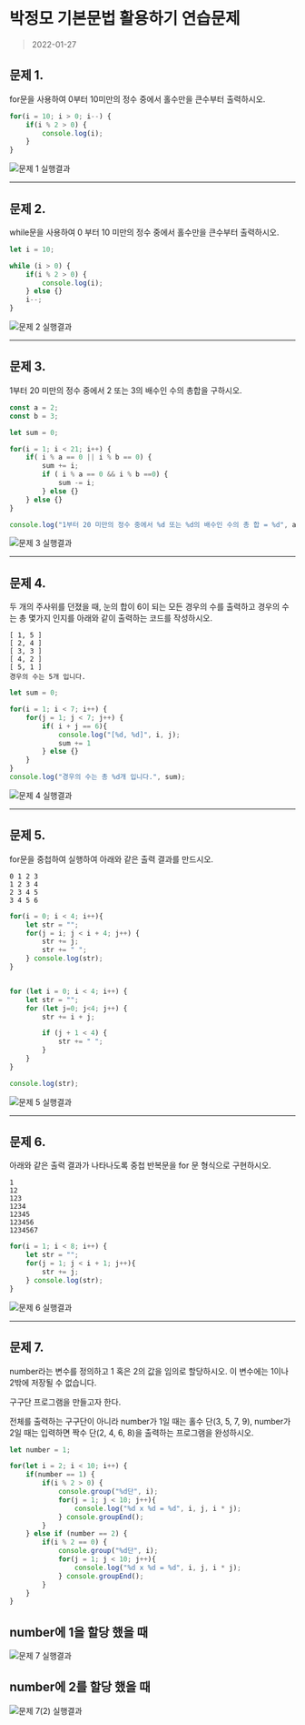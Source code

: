 # 박정모 기본문법 활용하기 연습문제

> 2022-01-27

## 문제 1.

for문을 사용하여 0부터 10미만의 정수 중에서 홀수만을 큰수부터 출력하시오.

```js
for(i = 10; i > 0; i--) {
    if(i % 2 > 0) {
        console.log(i);
    }
}
```

![문제 1 실행결과](문제1_실행결과.JPG)


---


## 문제 2.

while문을 사용하여 0 부터 10 미만의 정수 중에서 홀수만을 큰수부터 출력하시오.

```js
let i = 10;

while (i > 0) {
    if(i % 2 > 0) {
        console.log(i);
    } else {}
    i--;
}
```
![문제 2 실행결과](문제2_실행결과.JPG)


---


## 문제 3.

1부터 20 미만의 정수 중에서 2 또는 3의 배수인 수의 총합을 구하시오.

```js
const a = 2;
const b = 3;

let sum = 0;

for(i = 1; i < 21; i++) {
    if( i % a == 0 || i % b == 0) {
        sum += i;
        if ( i % a == 0 && i % b ==0) {
            sum -= i;
        } else {}
    } else {}
}

console.log("1부터 20 미만의 정수 중에서 %d 또는 %d의 배수인 수의 총 합 = %d", a, b, sum);
```
![문제 3 실행결과](문제3_실행결과.JPG)


---


## 문제 4.

두 개의 주사위를 던졌을 때, 눈의 합이 6이 되는 모든 경우의 수를 출력하고 경우의 수는 총 몇가지 인지를 아래와 같이 출력하는 코드를 작성하시오.

```
[ 1, 5 ]
[ 2, 4 ]
[ 3, 3 ]
[ 4, 2 ]
[ 5, 1 ]
경우의 수는 5개 입니다.
```

```js
let sum = 0;

for(i = 1; i < 7; i++) {
    for(j = 1; j < 7; j++) {
        if( i + j == 6){
            console.log("[%d, %d]", i, j);
            sum += 1
        } else {}
    }
} 
console.log("경우의 수는 총 %d개 입니다.", sum);
```

![문제 4 실행결과](문제4_실행결과.JPG)


---


## 문제 5.

for문을 중첩하여 실행하여 아래와 같은 출력 결과를 만드시오.

```
0 1 2 3 
1 2 3 4 
2 3 4 5 
3 4 5 6 
```

```js
for(i = 0; i < 4; i++){
    let str = "";
    for(j = i; j < i + 4; j++) {
        str += j;
        str += " ";
    } console.log(str);
}
```
```js

for (let i = 0; i < 4; i++) {
    let str = "";   
    for (let j=0; j<4; j++) {
        str += i + j;

        if (j + 1 < 4) {
            str += " ";
        }
    }
}

console.log(str);
```
![문제 5 실행결과](문제5_실행결과.JPG)


---


## 문제 6.

아래와 같은 출력 결과가 나타나도록 중첩 반복문을 for 문 형식으로 구현하시오.

```
1
12
123
1234
12345
123456
1234567
```

```js
for(i = 1; i < 8; i++) {
    let str = "";
    for(j = 1; j < i + 1; j++){
        str += j;
    } console.log(str);
}
```

![문제 6 실행결과](문제6_실행결과.JPG)


---


## 문제 7.

number라는 변수를 정의하고 1 혹은 2의 값을 임의로 할당하시오. 이 변수에는 1이나 2밖에 저장될 수 없습니다.

구구단 프로그램을 만들고자 한다.

전체를 출력하는 구구단이 아니라 number가 1일 때는 홀수 단(3, 5, 7, 9), number가 2일 때는 입력하면 짝수 단(2, 4, 6, 8)을 출력하는 프로그램을 완성하시오.

```js
let number = 1;

for(let i = 2; i < 10; i++) {
    if(number == 1) {        
        if(i % 2 > 0) {
            console.group("%d단", i);
            for(j = 1; j < 10; j++){
                console.log("%d x %d = %d", i, j, i * j);
            } console.groupEnd();
        }
    } else if (number == 2) {
        if(i % 2 == 0) {
            console.group("%d단", i);
            for(j = 1; j < 10; j++){
                console.log("%d x %d = %d", i, j, i * j);
            } console.groupEnd();
        }
    }
}
```

## number에 1을 할당 했을 때
![문제 7 실행결과](문제7_실행결과.JPG)



## number에 2를 할당 했을 때
![문제 7(2) 실행결과](문제7_실행결과(2).JPG)